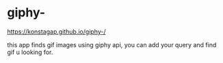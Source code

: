# giphy-
https://konstagap.github.io/giphy-/

this app finds gif images using giphy api, you can add your query and find gif u looking for.
